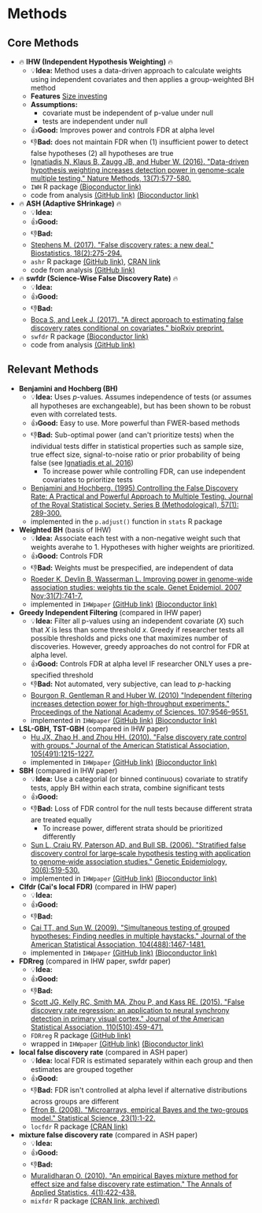 # Methods

## Core Methods
- :fire: **IHW (Independent Hypothesis Weighting)** :fire:
  - :bulb:**Idea:** Method uses a data-driven approach to calculate weights using independent covariates and then applies a group-weighted BH method
  - **Features** [Size investing](https://projecteuclid.org/euclid.aos/1297779856)
  - **Assumptions:**
    - covariate must be independent of p-value under null
    - tests are independent under null 
  - :+1:**Good:** Improves power and controls FDR at alpha level
  - :-1:**Bad:** does not maintain FDR when (1) insufficient power to detect false hypotheses (2) all hypotheses are true
  - [Ignatiadis N, Klaus B, Zaugg JB, and Huber W. (2016). "Data-driven hypothesis weighting increases detection power in genome-scale multiple testing." Nature Methods, 13(7):577-580.](https://www.ncbi.nlm.nih.gov/pubmed/27240256)
  - `IWH` R package [(Bioconductor link)](https://bioconductor.org/packages/release/bioc/html/IHW.html)
  - code from analysis [(GitHub link)](https://github.com/nignatiadis/IHWpaper/) [(Bioconductor link)](http://bioconductor.org/packages/release/data/experiment/html/IHWpaper.html)
- :fire: **ASH (Adaptive SHrinkage)** :fire:
  - :bulb:**Idea:** 
  - :+1:**Good:**
  - :-1:**Bad:**
  - [Stephens M. (2017). "False discovery rates: a new deal." Biostatistics, 18(2):275-294.](https://www.ncbi.nlm.nih.gov/pubmed/27756721)
  - `ashr` R package [(GitHub link)](https://github.com/stephens999/ashr), [CRAN link](https://cran.r-project.org/web/packages/ashr/index.html)
  - code from analysis [(GitHub link)](https://github.com/stephenslab/ash)
- :fire: **swfdr (Science-Wise False Discovery Rate)** :fire:
  - :bulb:**Idea:** 
  - :+1:**Good:**
  - :-1:**Bad:**
  - [Boca S, and Leek J. (2017). "A direct approach to estimating false discovery rates conditional on covariates." bioRxiv preprint.](http://www.biorxiv.org/content/early/2017/07/25/035675)
  - `swfdr` R package [(Bioconductor link)](https://bioconductor.org/packages/release/bioc/html/swfdr.html)
  - code from analysis [(GitHub link)](https://github.com/SiminaB/Fdr-regression)

## Relevant Methods
- **Benjamini and Hochberg (BH)**
  - :bulb:**Idea:** Uses *p*-values. Assumes independence of tests (or assumes all hypotheses are exchangeable), but has been shown to be robust even with correlated tests. 
  - :+1:**Good:** Easy to use. More powerful than FWER-based methods
  - :-1:**Bad:** Sub-optimal power (and can't prioritize tests) when the individual tests differ in statistical properties such as sample size, true effect size, signal-to-noise ratio or prior probability of being false (see [Ignatiadis et al. 2016](https://www.ncbi.nlm.nih.gov/pubmed/27240256)) 
    - To increase power while controlling FDR, can use independent covariates to prioritize tests 
  - [Benjamini and Hochberg. (1995) Controlling the False Discovery Rate: A Practical and Powerful Approach to Multiple Testing. Journal of the Royal Statistical Society. Series B (Methodological), 57(1): 289-300.](http://www.stat.purdue.edu/~doerge/BIOINFORM.D/FALL06/Benjamini%20and%20Y%20FDR.pdf)
  - implemented in the `p.adjust()` function in `stats` R package
- **Weighted BH** (basis of IHW)
  - :bulb:**Idea:** Associate each test with a non-negative weight such that weights averahe to 1. Hypotheses with higher weights are prioritized. 
  - :+1:**Good:** Controls FDR 
  - :-1:**Bad:** Weights must be prespecified, are independent of data
  - [Roeder K, Devlin B, Wasserman L. Improving power in genome-wide association studies: weights tip the scale. Genet Epidemiol. 2007 Nov;31(7):741-7.](http://www.stat.cmu.edu/~roeder/publications/rdw2007.pdf)
  - implemented in `IHWpaper` [(GitHub link)](https://github.com/nignatiadis/IHWpaper/) [(Bioconductor link)](http://bioconductor.org/packages/release/data/experiment/html/IHWpaper.html)
- **Greedy Independent Filtering** (compared in IHW paper)
  - :bulb:**Idea:** Filter all p-values using an independent covariate ($X$) such that $X$ is less than some threshold $x$. Greedy if researcher tests all possible thresholds and picks one that maximizes number of discoveries. However, greedy approaches do not control for FDR at alpha level. 
  - :+1:**Good:** Controls FDR at alpha level IF researcher ONLY uses a pre-specified threshold
  - :-1:**Bad:** Not automated, very subjective, can lead to *p*-hacking
  - [Bourgon R, Gentleman R and Huber W. (2010) "Independent filtering increases detection power for high-throughput experiments." Proceedings of the National Academy of Sciences. 107:9546–9551.](http://www.pnas.org/content/107/21/9546.long)
  - implemented in `IHWpaper` [(GitHub link)](https://github.com/nignatiadis/IHWpaper/) [(Bioconductor link)](http://bioconductor.org/packages/release/data/experiment/html/IHWpaper.html)
- **LSL-GBH, TST-GBH** (compared in IHW paper)
  - [Hu JX, Zhao H, and Zhou HH. (2010). "False discovery rate control with groups." Journal of the American Statistical Association, 105(491):1215-1227.](https://www.ncbi.nlm.nih.gov/pmc/articles/PMC3175141/)
  - implemented in `IHWpaper` [(GitHub link)](https://github.com/nignatiadis/IHWpaper/) [(Bioconductor link)](http://bioconductor.org/packages/release/data/experiment/html/IHWpaper.html)
- **SBH** (compared in IHW paper)
  - :bulb:**Idea:** Use a categorial (or binned continuous) covariate to stratify tests, apply BH within each strata, combine significant tests
  - :+1:**Good:** 
  - :-1:**Bad:** Loss of FDR control for the null tests because different strata are treated equally
    - To increase power, different strata should be prioritized differently
  - [Sun L, Craiu RV, Paterson AD, and Bull SB. (2006). "Stratified false discovery control for large‐scale hypothesis testing with application to genome‐wide association studies." Genetic Epidemiology, 30(6):519-530.](https://www.ncbi.nlm.nih.gov/pubmed/16800000)
  - implemented in `IHWpaper` [(GitHub link)](https://github.com/nignatiadis/IHWpaper/) [(Bioconductor link)](http://bioconductor.org/packages/release/data/experiment/html/IHWpaper.html)
- **Clfdr (Cai's local FDR)** (compared in IHW paper)
  - :bulb:**Idea:** 
  - :+1:**Good:**
  - :-1:**Bad:**
  - [Cai TT, and Sun W. (2009). "Simultaneous testing of grouped hypotheses: Finding needles in multiple haystacks." Journal of the American Statistical Association, 104(488):1467-1481.](https://pdfs.semanticscholar.org/b757/c6ca12e6db25a258d1078994e3ad96e18f06.pdf)
  - implemented in `IHWpaper` [(GitHub link)](https://github.com/nignatiadis/IHWpaper/) [(Bioconductor link)](http://bioconductor.org/packages/release/data/experiment/html/IHWpaper.html)
- **FDRreg** (compared in IHW paper, swfdr paper)
  - :bulb:**Idea:** 
  - :+1:**Good:**
  - :-1:**Bad:**
  - [Scott JG, Kelly RC, Smith MA, Zhou P, and Kass RE. (2015). "False discovery rate regression: an application to neural synchrony detection in primary visual cortex." Journal of the American Statistical Association, 110(510):459-471.](https://www.ncbi.nlm.nih.gov/pmc/articles/PMC4743052/)
  - `FDRreg` R package [(GitHub link)](https://github.com/jgscott/FDRreg)
  - wrapped in `IHWpaper` [(GitHub link)](https://github.com/nignatiadis/IHWpaper/) [(Bioconductor link)](http://bioconductor.org/packages/release/data/experiment/html/IHWpaper.html)
- **local false discovery rate** (compared in ASH paper)
  - :bulb:**Idea:** local FDR is estimated separately within each group and then estimates are grouped together
  - :+1:**Good:** 
  - :-1:**Bad:** FDR isn't controlled at alpha level if alternative distributions across groups are different
  - [Efron B. (2008). "Microarrays, empirical Bayes and the two-groups model." Statistical Science, 23(1):1-22.](http://projecteuclid.org/download/pdfview_1/euclid.ss/1215441276)
  - `locfdr` R package [(CRAN link)](https://cran.r-project.org/web/packages/locfdr/index.html)
- **mixture false discovery rate** (compared in ASH paper)
  - :bulb:**Idea:** 
  - :+1:**Good:**
  - :-1:**Bad:**
  - [Muralidharan O. (2010). "An empirical Bayes mixture method for effect size and false discovery rate estimation." The Annals of Applied Statistics, 4(1):422-438.](http://projecteuclid.org/download/pdfview_1/euclid.aoas/1273584461)
  - `mixfdr` R package [(CRAN link, archived)](https://cran.r-project.org/web/packages/mixfdr/index.html)






